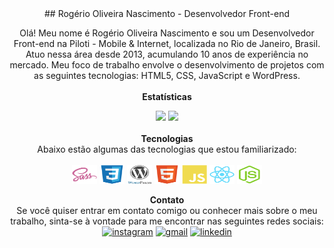<div style="text-align: center">
  ## Rogério Oliveira Nascimento - Desenvolvedor Front-end

Olá! Meu nome é Rogério Oliveira Nascimento e sou um Desenvolvedor Front-end na Piloti - Mobile & Internet, localizada no Rio de Janeiro, Brasil. Atuo nessa área desde 2013, acumulando 10 anos de experiência no mercado. Meu foco de trabalho envolve o desenvolvimento de projetos com as seguintes tecnologias: HTML5, CSS, JavaScript e WordPress.
<br><br>
<b>Estatísticas</b>
<div>
  <img height="180em" src="https://github-readme-stats.vercel.app/api?username=rogerinhoon&show_icons=true&theme=holi&include_all_commits=true&count_private=true&show_owner=true"/>
  <img height="180em" src="https://github-readme-stats.vercel.app/api/top-langs/?username=rogerinhoon&layout=compact&langs_count=16&theme=holi"/>
</div>

<br>
<b>Tecnologias</b><br>
Abaixo estão algumas das tecnologias que estou familiarizado:
<br>
<div style="display: inline_block"><br>
 <img align="center" alt="SASS" height="30" width="40" src="https://github.com/devicons/devicon/blob/master/icons/sass/sass-original.svg">
 <img align="center" alt="CSS" height="30" width="40" src="https://raw.githubusercontent.com/devicons/devicon/master/icons/css3/css3-original.svg">
 <img align="center" alt="WordPress" height="30" width="40" src="https://github.com/devicons/devicon/blob/master/icons/wordpress/wordpress-original.svg">
 <img align="center" alt="HTML" height="30" width="40" src="https://raw.githubusercontent.com/devicons/devicon/master/icons/html5/html5-original.svg">
  <img align="center" alt="Js" height="30" width="40" src="https://raw.githubusercontent.com/devicons/devicon/master/icons/javascript/javascript-plain.svg">
  <img align="center" alt="React" height="30" width="40" src="https://raw.githubusercontent.com/devicons/devicon/master/icons/react/react-original.svg">
  <img align="center" alt="NodeJS" height="30" width="40" src="https://github.com/devicons/devicon/blob/master/icons/nodejs/nodejs-original.svg">
</div>

<br>
<b>Contato</b><br>
Se você quiser entrar em contato comigo ou conhecer mais sobre o meu trabalho, sinta-se à vontade para me encontrar nas seguintes redes sociais:
<br>
<div>
<a href="https://instagram.com/rogerinhoon" target="_blank" title="instagram"><img src="https://img.shields.io/badge/-Instagram-%23E4405F?style=for-the-badge&logo=instagram&logoColor=white" alt="instagram"></a>
<a href = "mailto: rogerinhoon@gmail.com" target="_blank" title="gmail"><img src="https://img.shields.io/badge/-Gmail-%23333?style=for-the-badge&logo=gmail&logoColor=white" alt="gmail"></a>
<a href="https://www.linkedin.com/in/rog%C3%A9rio-oliveira-nascimento-984a63110/" target="_blank" title="linkedin"><img src="https://img.shields.io/badge/-LinkedIn-%230077B5?style=for-the-badge&logo=linkedin&logoColor=white" alt="linkedin"></a>
</div>
</div>
